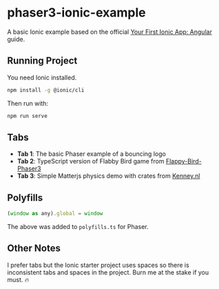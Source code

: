 # phaser3-ionic-example

A basic Ionic example based on the official [Your First Ionic App: Angular](https://ionicframework.com/docs/angular/your-first-app) guide.

## Running Project

You need Ionic installed.

```bash
npm install -g @ionic/cli
```

Then run with:

```bash
npm run serve
```

## Tabs

- **Tab 1**: The basic Phaser example of a bouncing logo
- **Tab 2**: TypeScript version of Flabby Bird game from [Flappy-Bird-Phaser3](https://github.com/geongeorge/Flappy-Bird-Phaser3/)
- **Tab 3**: Simple Matterjs physics demo with crates from [Kenney.nl](http://kenney.nl)

## Polyfills

```js
(window as any).global = window
```

The above was added to `polyfills.ts` for Phaser.

## Other Notes

I prefer tabs but the Ionic starter project uses spaces so there is inconsistent tabs and spaces in the project. Burn me at the stake if you must. 🔥
